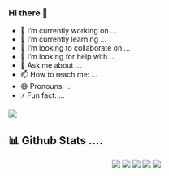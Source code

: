 ### Hi there 👋


- 🔭 I’m currently working on ...
- 🌱 I’m currently learning ...
- 👯 I’m looking to collaborate on ...
- 🤔 I’m looking for help with ...
- 💬 Ask me about ...
- 📫 How to reach me: ...
- 😄 Pronouns: ...
- ⚡ Fun fact: ...




<img src="https://user-images.githubusercontent.com/73097560/115834477-dbab4500-a447-11eb-908a-139a6edaec5c.gif">


 <h2> 📊 Github Stats ....</h2>
<p align="center">
<img src="http://github-profile-summary-cards.vercel.app/api/cards/profile-details?username=Priyanshu88&theme=2077">
<img src="http://github-profile-summary-cards.vercel.app/api/cards/repos-per-language?username=Priyanshu88&theme=2077">
<img src="http://github-profile-summary-cards.vercel.app/api/cards/most-commit-language?username=Priyanshu88&theme=2077">
<img src="http://github-profile-summary-cards.vercel.app/api/cards/stats?username=Priyanshu88&theme=2077">
<img src="http://github-profile-summary-cards.vercel.app/api/cards/productive-time?username=Priyanshu88&theme=2077&utcOffset=8">
	
</p>
